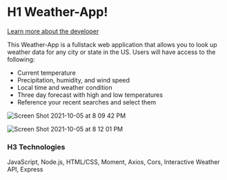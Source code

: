 # H1 Weather-App!

[Learn more about the developer](https://www.linkedin.com/in/stephen-garner-682357b7/)

This Weather-App is a fullstack web application that allows you to look up weather data for any city or state in the US. Users will have access to the following:

* Current temperature
* Precipitation, humidity, and wind speed 
* Local time and weather condition 
* Three day forecast with high and low temperatures 
* Reference your recent searches and select them

![Screen Shot 2021-10-05 at 8 09 42 PM](https://user-images.githubusercontent.com/89042293/136129682-2d499cd5-a427-4bdc-8d28-990b5fc31df3.png)

![Screen Shot 2021-10-05 at 8 12 01 PM](https://user-images.githubusercontent.com/89042293/136129841-a2a9f47c-9b78-4667-a9e6-5015d6c87faf.png)

### H3 Technologies 

JavaScript, Node.js, HTML/CSS, Moment, Axios, Cors, Interactive Weather API, Express






